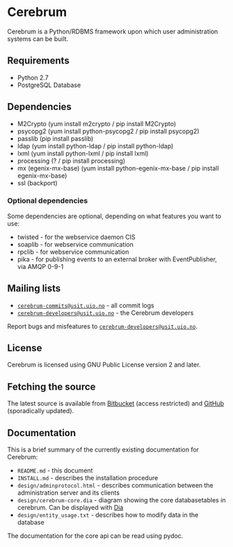 Cerebrum
========

Cerebrum is a Python/RDBMS framework upon which user administration systems can be built.

Requirements
------------

* Python 2.7
* PostgreSQL Database

Dependencies
-------------

* M2Crypto (yum install m2crypto / pip install M2Crypto)
* psycopg2 (yum install python-psycopg2 / pip install psycopg2)
* passlib (pip install passlib)
* ldap (yum install python-ldap / pip install python-ldap)
* lxml (yum install python-lxml / pip install lxml)
* processing (? / pip install processing)
* mx (egenix-mx-base) (yum install python-egenix-mx-base / pip install egenix-mx-base)
* ssl (backport)

### Optional dependencies

Some dependencies are optional, depending on what features you want to use:

* twisted - for the webservice daemon CIS
* soaplib - for webservice communication
* rpclib - for webservice communication
* pika - for publishing events to an external broker with EventPublisher, via AMQP 0-9-1

Mailing lists
-------------

* [`cerebrum-commits@usit.uio.no`](https://sympa.uio.no/usit.uio.no/info/cerebrum-commits) - all commit logs
* [`cerebrum-developers@usit.uio.no`](https://sympa.uio.no/usit.uio.no/info/cerebrum-developers) - the Cerebrum developers

Report bugs and misfeatures to [`cerebrum-developers@usit.uio.no`](mailto:cerebrum-developers@usit.uio.no).

License
-------

Cerebrum is licensed using GNU Public License version 2 and later.

Fetching the source
-------------------

The latest source is available from [Bitbucket](https://bitbucket.usit.uio.no/projects/CRB/repos/cerebrum/) (access restricted) and [GitHub](https://github.com/unioslo/cerebrum) (sporadically updated).

Documentation
-------------

This is a brief summary of the currently existing documentation for Cerebrum:

* `README.md` - this document
* `INSTALL.md` - describes the installation procedure
* `design/adminprotocol.html` - describes communication between the administration server and its clients
* `design/cerebrum-core.dia` - diagram showing the core databasetables in cerebrum. Can be displayed with [Dia](https://wiki.gnome.org/Apps/Dia/)
* `design/entity_usage.txt` - describes how to modify data in the database

The documentation for the core api can be read using pydoc.
